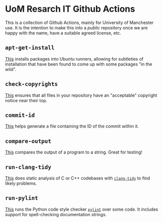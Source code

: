 # UoM Resarch IT Github Actions
This is a collection of Github Actions, mainly for University of Manchester use. It is the intention to make this into a _public_ repository once we are happy with the name, have a suitable agreed license, etc.

## `apt-get-install`

[This](apt-get-install) installs packages into Ubuntu runners, allowing for subtleties of installation that have been found to come up with some packages "in the wild".

## `check-copyrights`

[This](check-copyrights) ensures that all files in your repository have an "acceptable" copyright notice near their top.

## `commit-id`

[This](commit-id) helps generate a file containing the ID of the commit within it. 

## `compare-output`

[This](compare-output) compares the output of a program to a string. Great for testing!

## `run-clang-tidy`

[This](run-clang-tidy) does static analysis of C or C++ codebases with [`clang-tidy`](https://clang.llvm.org/extra/clang-tidy/) to find likely problems.

## `run-pylint`

[This](run-pylint) runs the Python code style checker [`pylint`](https://github.com/pylint-dev/pylint) over some code. It includes support for spell-checking documentation strings.

